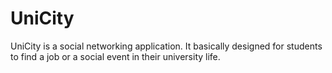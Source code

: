 # UniCity
UniCity is a social networking application. It basically designed for students to find a job or a social event in their university life.
